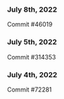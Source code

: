 ### July 8th, 2022

Commit #46019

### July 5th, 2022

Commit #314353


### July 4th, 2022

Commit #72281
